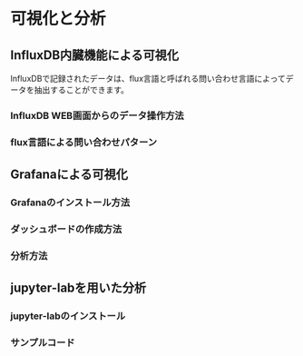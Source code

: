 # 可視化と分析

## InfluxDB内臓機能による可視化

InfluxDBで記録されたデータは、flux言語と呼ばれる問い合わせ言語によってデータを抽出することができます。

### InfluxDB WEB画面からのデータ操作方法

### flux言語による問い合わせパターン

## Grafanaによる可視化

### Grafanaのインストール方法

### ダッシュボードの作成方法

### 分析方法

## jupyter-labを用いた分析

### jupyter-labのインストール

### サンプルコード

